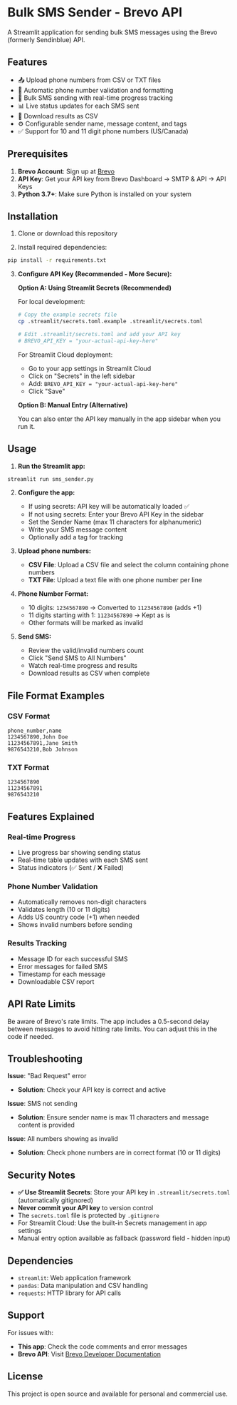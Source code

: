 # Bulk SMS Sender - Brevo API

A Streamlit application for sending bulk SMS messages using the Brevo (formerly Sendinblue) API.

## Features

- 📤 Upload phone numbers from CSV or TXT files
- 📱 Automatic phone number validation and formatting
- 🚀 Bulk SMS sending with real-time progress tracking
- 📊 Live status updates for each SMS sent
- 💾 Download results as CSV
- ⚙️ Configurable sender name, message content, and tags
- ✅ Support for 10 and 11 digit phone numbers (US/Canada)

## Prerequisites

1. **Brevo Account**: Sign up at [Brevo](https://www.brevo.com/)
2. **API Key**: Get your API key from Brevo Dashboard → SMTP & API → API Keys
3. **Python 3.7+**: Make sure Python is installed on your system

## Installation

1. Clone or download this repository

2. Install required dependencies:
```bash
pip install -r requirements.txt
```

3. **Configure API Key (Recommended - More Secure):**

   **Option A: Using Streamlit Secrets (Recommended)**
   
   For local development:
   ```bash
   # Copy the example secrets file
   cp .streamlit/secrets.toml.example .streamlit/secrets.toml
   
   # Edit .streamlit/secrets.toml and add your API key
   # BREVO_API_KEY = "your-actual-api-key-here"
   ```
   
   For Streamlit Cloud deployment:
   - Go to your app settings in Streamlit Cloud
   - Click on "Secrets" in the left sidebar
   - Add: `BREVO_API_KEY = "your-actual-api-key-here"`
   - Click "Save"
   
   **Option B: Manual Entry (Alternative)**
   
   You can also enter the API key manually in the app sidebar when you run it.

## Usage

1. **Run the Streamlit app:**
```bash
streamlit run sms_sender.py
```

2. **Configure the app:**
   - If using secrets: API key will be automatically loaded ✅
   - If not using secrets: Enter your Brevo API Key in the sidebar
   - Set the Sender Name (max 11 characters for alphanumeric)
   - Write your SMS message content
   - Optionally add a tag for tracking

3. **Upload phone numbers:**
   - **CSV File**: Upload a CSV file and select the column containing phone numbers
   - **TXT File**: Upload a text file with one phone number per line

4. **Phone Number Format:**
   - 10 digits: `1234567890` → Converted to `11234567890` (adds +1)
   - 11 digits starting with 1: `11234567890` → Kept as is
   - Other formats will be marked as invalid

5. **Send SMS:**
   - Review the valid/invalid numbers count
   - Click "Send SMS to All Numbers"
   - Watch real-time progress and results
   - Download results as CSV when complete

## File Format Examples

### CSV Format
```csv
phone_number,name
1234567890,John Doe
11234567891,Jane Smith
9876543210,Bob Johnson
```

### TXT Format
```
1234567890
11234567891
9876543210
```

## Features Explained

### Real-time Progress
- Live progress bar showing sending status
- Real-time table updates with each SMS sent
- Status indicators (✅ Sent / ❌ Failed)

### Phone Number Validation
- Automatically removes non-digit characters
- Validates length (10 or 11 digits)
- Adds US country code (+1) when needed
- Shows invalid numbers before sending

### Results Tracking
- Message ID for each successful SMS
- Error messages for failed SMS
- Timestamp for each message
- Downloadable CSV report

## API Rate Limits

Be aware of Brevo's rate limits. The app includes a 0.5-second delay between messages to avoid hitting rate limits. You can adjust this in the code if needed.

## Troubleshooting

**Issue**: "Bad Request" error
- **Solution**: Check your API key is correct and active

**Issue**: SMS not sending
- **Solution**: Ensure sender name is max 11 characters and message content is provided

**Issue**: All numbers showing as invalid
- **Solution**: Check phone numbers are in correct format (10 or 11 digits)

## Security Notes

- **✅ Use Streamlit Secrets**: Store your API key in `.streamlit/secrets.toml` (automatically gitignored)
- **Never commit your API key** to version control
- The `secrets.toml` file is protected by `.gitignore`
- For Streamlit Cloud: Use the built-in Secrets management in app settings
- Manual entry option available as fallback (password field - hidden input)

## Dependencies

- `streamlit`: Web application framework
- `pandas`: Data manipulation and CSV handling
- `requests`: HTTP library for API calls

## Support

For issues with:
- **This app**: Check the code comments and error messages
- **Brevo API**: Visit [Brevo Developer Documentation](https://developers.brevo.com/docs)

## License

This project is open source and available for personal and commercial use.

